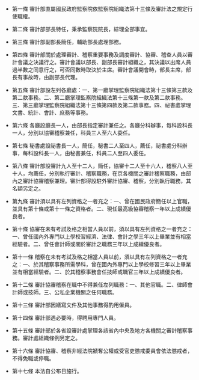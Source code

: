 * 第一條 審計部直屬國民政府監察院依監察院組織法第十三條及審計法之規定行使職權。

* 第二條 審計部部長特任，秉承監察院院長，綜理全部事宜。

* 第三條 審計部副部長簡任，輔助部長處理部務。

* 第四條 審計部關於處理審計、稽察重要事務及調度審計、協審、稽查人員以審計會議之決議行之。審計會議以部長、副部長審計組織之，其決議以出席人員過半數之同意行之，可否同數時取決於主席。審計會議開會時，部長主席，部長有事故時，由副部長代理。

* 第五條 審計部設左列各廳處：一、第一廳掌理監察院組織法第十三條第三款及第二款事務。二、第二廳掌理監察院組織法第十三條第一款及第二款事務。三、第三廳掌理監察院組織法第十三條第四款及第二款事務。四、祕書處掌理文書、統計、會計、庶務等事務。

* 第六條 各廳設廳長一人，由部長指定審計兼任之。各廳分科辦事，每科設科長一人，分別以協審稽察兼任，科員三人至六人委任。

* 第七條 秘書處設祕書長一人，簡任，秘書二人至四人，薦任，祕書處分科辦事，每科設科長一人，由秘書兼任，科員二人至四人委任。

* 第八條 審計部設審計九人至十二人，簡任，協審十二人至十六人，稽察八人至十人，均薦任，分別執行審計、稽察職務，在京各機關之審計稽察職務，由部內之審計協審稽察兼理。審計部得設駐外審計協審、稽察，分別執行職務，其名額另定之。

* 第九條 審計須以具有左列資格之一者充之：一、曾在國民政府簡任以上官職，並具有第十條或第十一條之資格者。二、現任最高級協審稽察一年以上成績優良者。

* 第十條 協審在未有考試及格之相當人員以前，須以具有左列資格之一者充之：一、曾任國內外專門以上學校習經濟、法律、會計之學三年以上畢業並有相當經驗者。二、曾任會計師或關於審計之職務三年以上成續優良者。

* 第十一條 稽察在未有考試及格之相當人員以前，須以具有左列資格之一者充之：一、於其稽察事務所需學科，曾在國內外專門以上學校修習三年以上畢業並有相當經驗者。二、於其稽察事務會任技師或職官三年以上成績優良者。

* 第十二條 審計協審稽察在職中不得兼任左列職務：一、其他官職。二、律師會計師或技師。三、公私企業機關之任何職務。

* 第十三條 審計部因繕寫文件及其他事務得酌用僱員。

* 第十四條 審計部遇必要時，得聘用專門人員。

* 第十五條 審計部於各省設審計處掌理各該省內中央及地方各機關之審計稽察事務。審計處組織條例另定之。

* 第十六條 審計協審、稽察非經法院褫奪公權或受官吏懲戒委員會依法懲戒者，不得免職或停職。

* 第十七條 本法自公布日施行。

